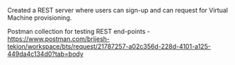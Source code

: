 Created a REST server where users can sign-up and can request for Virtual Machine provisioning.

Postman collection for testing REST end-points - https://www.postman.com/brijesh-tekion/workspace/bts/request/21787257-a02c356d-228d-4101-a125-449da4c134d0?tab=body 
